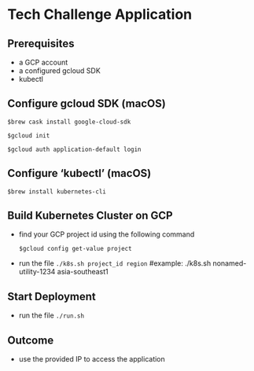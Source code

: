 # Tech Challenge Application

## Prerequisites
- a GCP account
- a configured gcloud SDK
- kubectl
## Configure gcloud SDK (macOS)
`$brew cask install google-cloud-sdk`

`$gcloud init`

`$gcloud auth application-default login`
## Configure ‘kubectl’ (macOS)
`$brew install kubernetes-cli`
## Build Kubernetes Cluster on GCP
- find your GCP project id using the following command
  
  `$gcloud config get-value project`
  
- run the file `./k8s.sh project_id region` #example: ./k8s.sh nonamed-utility-1234 asia-southeast1
## Start Deployment
- run the file `./run.sh`
## Outcome
- use the provided IP to access the application
